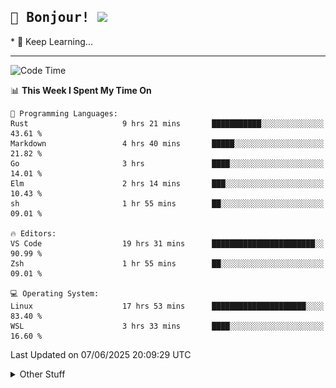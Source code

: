 
<h2>
    <samp>🎉 Bonjour!  <img src="https://media.giphy.com/media/mGcNjsfWAjY5AEZNw6/giphy.gif" width="50"></samp>
</h2>
* 🧐 Keep Learning...
<hr>

<!--START_SECTION:waka-->
![Code Time](http://img.shields.io/badge/Code%20Time-3%2C865%20hrs%2017%20mins-blue)

📊 **This Week I Spent My Time On** 

```text
💬 Programming Languages: 
Rust                     9 hrs 21 mins       ███████████░░░░░░░░░░░░░░   43.61 % 
Markdown                 4 hrs 40 mins       █████░░░░░░░░░░░░░░░░░░░░   21.82 % 
Go                       3 hrs               ████░░░░░░░░░░░░░░░░░░░░░   14.01 % 
Elm                      2 hrs 14 mins       ███░░░░░░░░░░░░░░░░░░░░░░   10.43 % 
sh                       1 hr 55 mins        ██░░░░░░░░░░░░░░░░░░░░░░░   09.01 % 

🔥 Editors: 
VS Code                  19 hrs 31 mins      ███████████████████████░░   90.99 % 
Zsh                      1 hr 55 mins        ██░░░░░░░░░░░░░░░░░░░░░░░   09.01 % 

💻 Operating System: 
Linux                    17 hrs 53 mins      █████████████████████░░░░   83.40 % 
WSL                      3 hrs 33 mins       ████░░░░░░░░░░░░░░░░░░░░░   16.60 % 
```


 Last Updated on 07/06/2025 20:09:29 UTC
<!--END_SECTION:waka-->

<details >
    <summary>Other Stuff</summary>
<p align="center">
    <img src="https://api.githubtrends.io/user/svg/XmchxUp/langs?time_range=one_year&include_private=True&theme=classic" />
    <img src="https://api.githubtrends.io/user/svg/XmchxUp/repos?time_range=one_year&include_private=True&theme=classic" />
</p>

<table align="center">
  <tr>
    <td width="50%">
     <img width="100%" src="./github-metrics.svg">
    </td>
    <td width="50%">
     <img width="100%" src="./github-metrics/achievements.compact.svg" />
     <img width="100%" src="./github-metrics/wakatime.svg" />
     <img width="100%" src="./github-metrics/stars.svg" />
     <img width="100%" src="https://github-profile-trophy.vercel.app/?username=xmchxup" />
     <img height="110rem" src="https://github-readme-stats.vercel.app/api?username=xmchxup&hide_border=true&show_icons=true&include_all_commits=true&bg_color=0,EC6C6C,FFD479,FFFC79,73FA79&theme=graywhite&locale=en" />
     <img height="110rem" src="https://github-readme-stats.vercel.app/api/top-langs/?username=xmchxup&hide=css,scss,html&langs_count=8&hide_border=true&layout=compact&bg_color=0,73FA79,73FDFF,D783FF&theme=graywhite&locale=en" />
     <img width="100%" src="https://github-readme-streak-stats.herokuapp.com/?user=XmchxUp" />
    </td>
  </tr>
</table>

<!-- GitHub Activity Graph -->
<!--
<table align="center">
  <tr>
    <td colspan="2">
      <img width="100%" src="https://github-readme-activity-graph.vercel.app/graph?username=xmchxup&area=true&hide_border=true&theme=redical" />
    </td>
  </tr>
</table>

</details>
-->

<hr>


<p align="center">
    <i>You can learn anything!</i>
    <p align="center">
        <img src="https://visitor-badge.laobi.icu/badge?page_id=xmchxup" alt="visitor badge"/>       
    </p>
</p>

<!--
<picture>
  <source media="(prefers-color-scheme: dark)" srcset="https://raw.githubusercontent.com/XmchxUp/XmchxUp/output/github-snake-dark.svg" />
  <source media="(prefers-color-scheme: light)" srcset="https://raw.githubusercontent.com/XmchxUp/XmchxUp/output/github-snake.svg" />
  <img alt="github-snake" src="https://raw.githubusercontent.com/XmchxUp/XmchxUp/output/github-snake.svg" />
</picture>
-->
